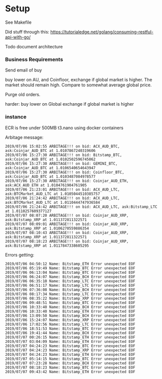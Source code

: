 
# Setup
See Makefile

Did stuff through this:
https://tutorialedge.net/golang/consuming-restful-api-with-go/

Todo document architecture

### Business Requirements
Send email of buy

buy lower on AU, and Coinfloor, exchange if global market is higher. The market should remain high. Compare to somewhat average global price.

Purge old orders.

harder: buy lower on Global exchange if global market is higher



### instance
ECR is free under 500MB
t3.nano using docker containers

Arbitage message:
```
2019/07/06 15:02:55 ARBITAGE!!! on bid: ACX_AUD_BTC, ask:Coinjar_AUD_BTC at 1.0107867240319606
2019/07/06 15:27:30 ARBITAGE!!! on bid: Bitstamp_BTC, ask:Coinjar_AUD_BTC at 1.0102502596745062
2019/07/06 15:27:30 ARBITAGE!!! on bid: GEMINI_BTC, ask:Coinjar_AUD_BTC at 1.0106540654643947
2019/07/06 15:27:30 ARBITAGE!!! on bid: Coinfloor_BTC, ask:Coinjar_AUD_BTC at 1.0103487084978577
2019/07/06 15:27:30 ARBITAGE!!! on bid: Coinjar_AUD_ETH, ask:ACX_AUD_ETH at 1.0104761904761905
2019/07/06 21:23:01 ARBITAGE!!! on bid: ACX_AUD_LTC, ask:BTCMarket_AUD_LTC at 1.0105044510385757
2019/07/06 21:24:42 ARBITAGE!!! on bid: ACX_AUD_LTC, ask:BTCMarket_AUD_LTC at 1.0110444747936584
2019/07/06 21:24:42 ARBITAGE!!! on bid: ACX_AUD_LTC, ask:Bitstamp_LTC at 1.0110257609377127
2019/07/07 08:07:20 ARBITAGE!!! on bid: Coinjar_AUD_XRP, ask:Bitstamp_XRP at 1.011372811322571
2019/07/07 08:09:01 ARBITAGE!!! on bid: Coinjar_AUD_XRP, ask:Bitstamp_XRP at 1.0106270559886354
2019/07/07 08:10:43 ARBITAGE!!! on bid: Coinjar_AUD_XRP, ask:Bitstamp_XRP at 1.011372811322571
2019/07/07 08:18:23 ARBITAGE!!! on bid: Coinjar_AUD_XRP, ask:Bitstamp_XRP at 1.0117847338605295
```

Errors getting:
```
2019/07/06 04:50:12 Name: Bitstamp_ETH Error unexpected EOF
2019/07/06 05:19:49 Name: Bitstamp_BTC Error unexpected EOF
2019/07/06 06:13:04 Name: Bitstamp_BTC Error unexpected EOF
2019/07/06 06:24:07 Name: Bitstamp_BCH Error unexpected EOF
2019/07/06 06:35:10 Name: Bitstamp_LTC Error unexpected EOF
2019/07/06 06:51:17 Name: Bitstamp_LTC Error unexpected EOF
2019/07/06 07:36:08 Name: Bitstamp_BCH Error unexpected EOF
2019/07/06 08:17:34 Name: Bitstamp_LTC Error unexpected EOF
2019/07/06 08:35:22 Name: Bitstamp_XRP Error unexpected EOF
2019/07/06 09:48:51 Name: Bitstamp_BTC Error unexpected EOF
2019/07/06 10:33:40 Name: Bitstamp_BCH Error unexpected EOF
2019/07/06 10:33:40 Name: Bitstamp_ETH Error unexpected EOF
2019/07/06 13:09:50 Name: Bitstamp_BCH Error unexpected EOF
2019/07/06 15:24:07 Name: Bitstamp_XRP Error unexpected EOF
2019/07/06 17:02:56 Name: Bitstamp_LTC Error unexpected EOF
2019/07/06 18:51:53 Name: Bitstamp_BTC Error unexpected EOF
2019/07/06 19:41:44 Name: Bitstamp_BCH Error unexpected EOF
2019/07/07 00:26:15 Name: Bitstamp_ETH Error unexpected EOF
2019/07/07 03:04:09 Name: Bitstamp_ETH Error unexpected EOF
2019/07/07 04:24:23 Name: Bitstamp_BTC Error unexpected EOF
2019/07/07 04:24:23 Name: Bitstamp_XRP Error unexpected EOF
2019/07/07 04:24:23 Name: Bitstamp_ETH Error unexpected EOF
2019/07/07 05:14:15 Name: Bitstamp_BTC Error unexpected EOF
2019/07/07 07:23:28 Name: Bitstamp_BCH Error unexpected EOF
2019/07/07 08:18:23 Name: Bitstamp_BTC Error unexpected EOF
2019/07/07 09:43:42 Name: Bitstamp_ETH Error unexpected EOF
```